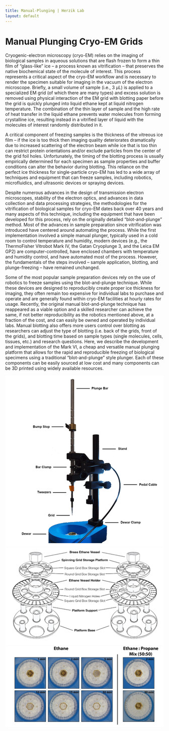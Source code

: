 ```yaml
---
title: Manual-Plunging | Herzik Lab
layout: default
---
```

<div class="container">
 <div class="row">
   <div class="col-md-2">
   </div>
     <div class="col-md-8">
       <h1 class="page-title">Manual Plunging Cryo-EM Grids</h1>
        <p> Cryogenic-electron microscopy (cryo-EM) relies on the imaging of biological samples in aqueous solutions that are flash frozen to form a thin film of “glass-like” ice – a process known as vitrification – that preserves the native biochemical state of the molecule of interest. This process represents a critical aspect of the cryo-EM workflow and is necessary to render the specimen suitable for imaging in the vacuum of the electron microscope. Briefly, a small volume of sample (i.e., 3 µL) is applied to a specialized EM grid (of which there are many types) and excess solution is removed using physical interaction of the EM grid with blotting paper before the grid is quickly plunged into liquid ethane kept at liquid nitrogen temperature. The combination of the thin layer of sample and the high rate of heat transfer in the liquid ethane prevents water molecules from forming crystalline ice, resulting instead in a vitrified layer of liquid with the molecules of interest randomly distributed in it. </p>
        <p> A critical component of freezing samples is the thickness of the vitreous ice film – if the ice is too thick then imaging quality deteriorates dramatically due to increased scattering of the electron beam while ice that is too thin can restrict protein orientations and/or exclude particles from the center of the grid foil holes. Unfortunately, the timing of the blotting process is usually empirically determined for each specimen as sample properties and buffer conditions can alter the behavior during blotting. This reliance on the perfect ice thickness for single-particle cryo-EM has led to a wide array of techniques and equipment that can freeze samples, including robotics, microfluidics, and ultrasonic devices or spraying devices. </p>
        <p> Despite numerous advances in the design of transmission electron microscopes, stability of the electron optics, and advances in data collection and data processing strategies, the methodologies for the vitrification of biological samples for cryo-EM dates back over 40 years and many aspects of this technique, including the equipment that have been developed for this process, rely on the originally detailed “blot-and-plunge” method. Most of the advances in sample preparation since vitrification was introduced have centered around automating the process. While the first implementation involved a simple manual plunger, typically used in a cold room to control temperature and humidity, modern devices (e.g., the ThermoFisher Vitrobot Mark IV, the Gatan Cryoplunge 3, and the Leica EM GP2) are computer-controlled, have enclosed chambers with temperature and humidity control, and have automated most of the process. However, the fundamentals of the steps involved – sample application, blotting, and plunge-freezing – have remained unchanged. </p>
        <p> Some of the most popular sample preparation devices rely on the use of robotics to freeze samples using the blot-and-plunge technique. While these devices are designed to reproducibly create proper ice thickness for imaging, they often remain too expensive for individual labs to purchase and operate and are generally found within cryo-EM facilities at hourly rates for usage. Recently, the original manual blot-and-plunge technique has reappeared as a viable option and a skilled researcher can achieve the same, if not better reproducibility as the robotics mentioned above, at a fraction of the cost, and can easily be owned and operated by individual labs. Manual blotting also offers more users control over blotting as researchers can adjust the type of blotting (i.e. back of the grids, front of the grids), and blotting time based on sample types (single molecules, cells, tissues, etc.) and research questions. Here, we describe the development and implementation of the Mark VI, a cheap and versatile manual plunging platform that allows for the rapid and reproducible freezing of biological specimens using a traditional “blot-and-plunge” style plunger. Each of these components can be easily sourced at low cost and many components can be 3D printed using widely available resources. </p>
     </div>
   <div class="col-md-2">
   </div>
 </div>
</div>

<img class="img-responsive center-block" src="/assets/img/Plunger1.png" alt="EM">
      
<img class="img-responsive center-block" src="/assets/img/Dewar_expload.v1-01.png" alt="EM">
      
<img class="img-responsive center-block" src="/assets/img/cryogen_timecourse.v1-01.png" alt="EM">
      
